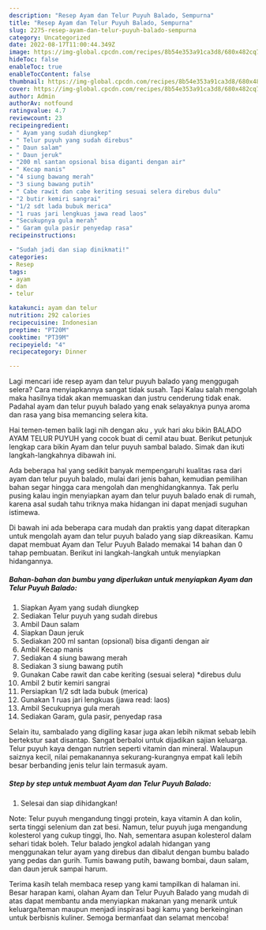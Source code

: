 ```yaml
---
description: "Resep Ayam dan Telur Puyuh Balado, Sempurna"
title: "Resep Ayam dan Telur Puyuh Balado, Sempurna"
slug: 2275-resep-ayam-dan-telur-puyuh-balado-sempurna
category: Uncategorized
date: 2022-08-17T11:00:44.349Z
image: https://img-global.cpcdn.com/recipes/8b54e353a91ca3d8/680x482cq70/ayam-dan-telur-puyuh-balado-foto-resep-utama.jpg
hideToc: false
enableToc: true
enableTocContent: false
thumbnail: https://img-global.cpcdn.com/recipes/8b54e353a91ca3d8/680x482cq70/ayam-dan-telur-puyuh-balado-foto-resep-utama.jpg
cover: https://img-global.cpcdn.com/recipes/8b54e353a91ca3d8/680x482cq70/ayam-dan-telur-puyuh-balado-foto-resep-utama.jpg
author: Admin
authorAv: notfound
ratingvalue: 4.7
reviewcount: 23
recipeingredient:
- " Ayam yang sudah diungkep"
- " Telur puyuh yang sudah direbus"
- " Daun salam"
- " Daun jeruk"
- "200 ml santan opsional bisa diganti dengan air"
- " Kecap manis"
- "4 siung bawang merah"
- "3 siung bawang putih"
- " Cabe rawit dan cabe keriting sesuai selera direbus dulu"
- "2 butir kemiri sangrai"
- "1/2 sdt lada bubuk merica"
- "1 ruas jari lengkuas jawa read laos"
- "Secukupnya gula merah"
- " Garam gula pasir penyedap rasa"
recipeinstructions:

- "Sudah jadi dan siap dinikmati!"
categories:
- Resep
tags:
- ayam
- dan
- telur

katakunci: ayam dan telur 
nutrition: 292 calories
recipecuisine: Indonesian
preptime: "PT20M"
cooktime: "PT39M"
recipeyield: "4"
recipecategory: Dinner

---
```



Lagi mencari ide resep ayam dan telur puyuh balado yang menggugah selera? Cara menyiapkannya sangat tidak susah. Tapi Kalau salah mengolah maka hasilnya tidak akan memuaskan dan justru cenderung tidak enak. Padahal ayam dan telur puyuh balado yang enak selayaknya punya aroma dan rasa yang bisa memancing selera kita.


Hai temen-temen balik lagi nih dengan aku , yuk hari aku bikin BALADO AYAM TELUR PUYUH yang cocok buat di cemil atau buat. Berikut petunjuk lengkap cara bikin Ayam dan telur puyuh sambal balado. Simak dan ikuti langkah-langkahnya dibawah ini.

Ada beberapa hal yang sedikit banyak mempengaruhi kualitas rasa dari ayam dan telur puyuh balado, mulai dari jenis bahan, kemudian pemilihan bahan segar hingga cara mengolah dan menghidangkannya. Tak perlu pusing kalau ingin menyiapkan ayam dan telur puyuh balado enak di rumah, karena asal sudah tahu triknya maka hidangan ini dapat menjadi suguhan istimewa.


Di bawah ini ada beberapa cara mudah dan praktis yang dapat diterapkan untuk mengolah ayam dan telur puyuh balado yang siap dikreasikan. Kamu dapat membuat Ayam dan Telur Puyuh Balado memakai 14 bahan dan 0 tahap pembuatan. Berikut ini langkah-langkah untuk menyiapkan hidangannya.

<!--inarticleads1-->

##### Bahan-bahan dan bumbu yang diperlukan untuk menyiapkan Ayam dan Telur Puyuh Balado:

1. Siapkan  Ayam yang sudah diungkep
1. Sediakan  Telur puyuh yang sudah direbus
1. Ambil  Daun salam
1. Siapkan  Daun jeruk
1. Sediakan 200 ml santan (opsional) bisa diganti dengan air
1. Ambil  Kecap manis
1. Sediakan 4 siung bawang merah
1. Sediakan 3 siung bawang putih
1. Gunakan  Cabe rawit dan cabe keriting (sesuai selera) *direbus dulu
1. Ambil 2 butir kemiri sangrai
1. Persiapkan 1/2 sdt lada bubuk (merica)
1. Gunakan 1 ruas jari lengkuas (jawa read: laos)
1. Ambil Secukupnya gula merah
1. Sediakan  Garam, gula pasir, penyedap rasa


Selain itu, sambalado yang digiling kasar juga akan lebih nikmat sebab lebih bertekstur saat disantap. Sangat berbaloi untuk dijadikan sajian keluarga. Telur puyuh kaya dengan nutrien seperti vitamin dan mineral. Walaupun saiznya kecil, nilai pemakanannya sekurang-kurangnya empat kali lebih besar berbanding jenis telur lain termasuk ayam. 

<!--inarticleads2-->

##### Step by step untuk membuat Ayam dan Telur Puyuh Balado:


1. Selesai dan siap dihidangkan!

Note: Telur puyuh mengandung tinggi protein, kaya vitamin A dan kolin, serta tinggi selenium dan zat besi. Namun, telur puyuh juga mengandung kolesterol yang cukup tinggi, lho. Nah, sementara asupan kolesterol dalam sehari tidak boleh. Telur balado jengkol adalah hidangan yang menggunakan telur ayam yang direbus dan dibalut dengan bumbu balado yang pedas dan gurih. Tumis bawang putih, bawang bombai, daun salam, dan daun jeruk sampai harum. 

Terima kasih telah membaca resep yang kami tampilkan di halaman ini. Besar harapan kami, olahan Ayam dan Telur Puyuh Balado yang mudah di atas dapat membantu anda menyiapkan makanan yang menarik untuk keluarga/teman maupun menjadi inspirasi bagi kamu yang berkeinginan untuk berbisnis kuliner. Semoga bermanfaat dan selamat mencoba!
